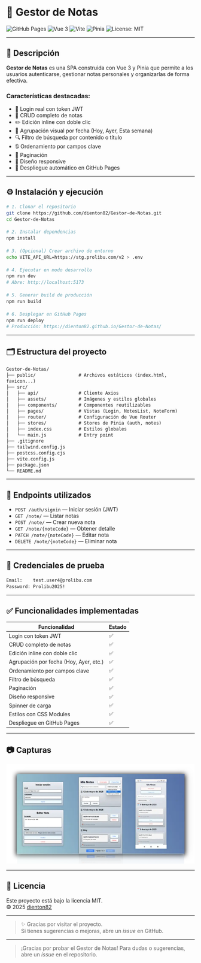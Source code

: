 # 📒 Gestor de Notas

![GitHub Pages](https://img.shields.io/badge/Deploy-GitHub%20Pages-blue)
![Vue 3](https://img.shields.io/badge/Vue-3.5.13-green)
![Vite](https://img.shields.io/badge/Vite-6.3.5-blueviolet)
![Pinia](https://img.shields.io/badge/Pinia-3.0.2-yellow)
![License: MIT](https://img.shields.io/badge/License-MIT-brightgreen)

---

## 🚀 Descripción

**Gestor de Notas** es una SPA construida con Vue 3 y Pinia que permite a los usuarios autenticarse, gestionar notas personales y organizarlas de forma efectiva.

### Características destacadas:

- 🔑 Login real con token JWT
- 📝 CRUD completo de notas
- ✏️ Edición inline con doble clic
- 📅 Agrupación visual por fecha (Hoy, Ayer, Esta semana)
- 🔍 Filtro de búsqueda por contenido o título
- 🔃 Ordenamiento por campos clave
- 📄 Paginación
- 🎨 Diseño responsive
- 🚀 Despliegue automático en GitHub Pages

---

## ⚙️ Instalación y ejecución

```bash
# 1. Clonar el repositorio
git clone https://github.com/dienton82/Gestor-de-Notas.git
cd Gestor-de-Notas

# 2. Instalar dependencias
npm install

# 3. (Opcional) Crear archivo de entorno
echo VITE_API_URL=https://stg.prolibu.com/v2 > .env

# 4. Ejecutar en modo desarrollo
npm run dev
# Abre: http://localhost:5173

# 5. Generar build de producción
npm run build

# 6. Desplegar en GitHub Pages
npm run deploy
# Producción: https://dienton82.github.io/Gestor-de-Notas/
```

---

## 🗂️ Estructura del proyecto

```plaintext
Gestor-de-Notas/
├── public/                # Archivos estáticos (index.html, favicon...)
├── src/
│   ├── api/               # Cliente Axios
│   ├── assets/            # Imágenes y estilos globales
│   ├── components/        # Componentes reutilizables
│   ├── pages/             # Vistas (Login, NotesList, NoteForm)
│   ├── router/            # Configuración de Vue Router
│   ├── stores/            # Stores de Pinia (auth, notes)
│   ├── index.css          # Estilos globales
│   └── main.js            # Entry point
├── .gitignore
├── tailwind.config.js
├── postcss.config.cjs
├── vite.config.js
├── package.json
└── README.md
```

---

## 📡 Endpoints utilizados

- `POST /auth/signin` — Iniciar sesión (JWT)
- `GET /note/` — Listar notas
- `POST /note/` — Crear nueva nota
- `GET /note/{noteCode}` — Obtener detalle
- `PATCH /note/{noteCode}` — Editar nota
- `DELETE /note/{noteCode}` — Eliminar nota

---

## 🔑 Credenciales de prueba

```txt
Email:    test.user4@prolibu.com
Password: Prolibu2025!
```

---

## ✅ Funcionalidades implementadas

| Funcionalidad                            | Estado |
|-----------------------------------------|--------|
| Login con token JWT                     | ✅     |
| CRUD completo de notas                  | ✅     |
| Edición inline con doble clic           | ✅     |
| Agrupación por fecha (Hoy, Ayer, etc.)  | ✅     |
| Ordenamiento por campos clave           | ✅     |
| Filtro de búsqueda                      | ✅     |
| Paginación                              | ✅     |
| Diseño responsive                       | ✅     |
| Spinner de carga                        | ✅     |
| Estilos con CSS Modules                 | ✅     |
| Despliegue en GitHub Pages              | ✅     |

---

## 📷 Capturas

![Pantalla principal](public/gestorNotas.webp)

---

## 📄 Licencia

Este proyecto está bajo la licencia MIT.  
© 2025 [dienton82](https://github.com/dienton82)

---

> ✨ Gracias por visitar el proyecto.  
> Si tienes sugerencias o mejoras, abre un *issue* en GitHub.

---

> ¡Gracias por probar el Gestor de Notas!
> Para dudas o sugerencias, abre un *issue* en el repositorio.
